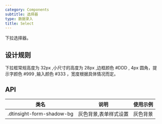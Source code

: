 ```yaml
---
category: Components
subtitle: 选择器
type: 数据录入
title: Select
---
```


下拉选择器。

## 设计规则

下拉框常规高度为 32px ,小尺寸的高度为 28px ,边框颜色 #DDD , 4px 圆角，提示字颜色 #999 ,输入颜色 #333 ，宽度根据具体情况而定。

## API

|类名  |说明  |使用示例  |
|---------|---------|---------|
|.dtinsight-form-shadow-bg  | 灰色背景,表单样式设置   | 灰色背景   |
